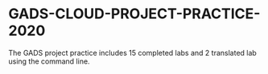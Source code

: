 # GADS-CLOUD-PROJECT-PRACTICE-2020
The GADS project practice includes 15 completed labs and 2 translated lab using the command line. 
